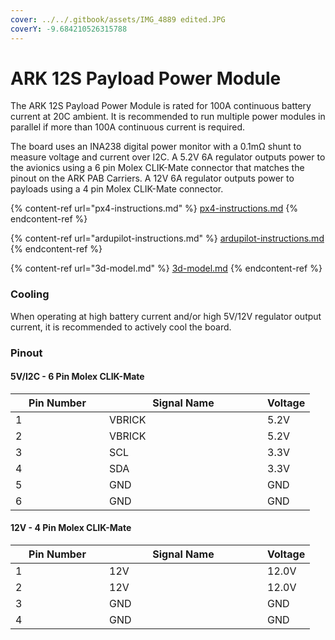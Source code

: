 ```yaml
---
cover: ../../.gitbook/assets/IMG_4889 edited.JPG
coverY: -9.684210526315788
---
```


# ARK 12S Payload Power Module

The ARK 12S Payload Power Module is rated for 100A continuous battery current at 20C ambient. It is recommended to run multiple power modules in parallel if more than 100A continuous current is required.

The board uses an INA238 digital power monitor with a 0.1mΩ shunt to measure voltage and current over I2C. A 5.2V 6A regulator outputs power to the avionics using a 6 pin Molex CLIK-Mate connector that matches the pinout on the ARK PAB Carriers. A 12V 6A regulator outputs power to payloads using a 4 pin Molex CLIK-Mate connector.

{% content-ref url="px4-instructions.md" %}
[px4-instructions.md](px4-instructions.md)
{% endcontent-ref %}

{% content-ref url="ardupilot-instructions.md" %}
[ardupilot-instructions.md](ardupilot-instructions.md)
{% endcontent-ref %}

{% content-ref url="3d-model.md" %}
[3d-model.md](3d-model.md)
{% endcontent-ref %}

### Cooling

When operating at high battery current and/or high 5V/12V regulator output current, it is recommended to actively cool the board.

### Pinout

#### 5V/I2C - 6 Pin Molex CLIK-Mate

<table><thead><tr><th width="134">Pin Number</th><th width="237">Signal Name</th><th>Voltage</th></tr></thead><tbody><tr><td>1</td><td>VBRICK</td><td>5.2V</td></tr><tr><td>2</td><td>VBRICK</td><td>5.2V</td></tr><tr><td>3</td><td>SCL</td><td>3.3V</td></tr><tr><td>4</td><td>SDA</td><td>3.3V</td></tr><tr><td>5</td><td>GND</td><td>GND</td></tr><tr><td>6</td><td>GND</td><td>GND</td></tr></tbody></table>

#### 12V - 4 Pin Molex CLIK-Mate

<table><thead><tr><th width="134">Pin Number</th><th width="237">Signal Name</th><th>Voltage</th></tr></thead><tbody><tr><td>1</td><td>12V</td><td>12.0V</td></tr><tr><td>2</td><td>12V</td><td>12.0V</td></tr><tr><td>3</td><td>GND</td><td>GND</td></tr><tr><td>4</td><td>GND</td><td>GND</td></tr></tbody></table>
